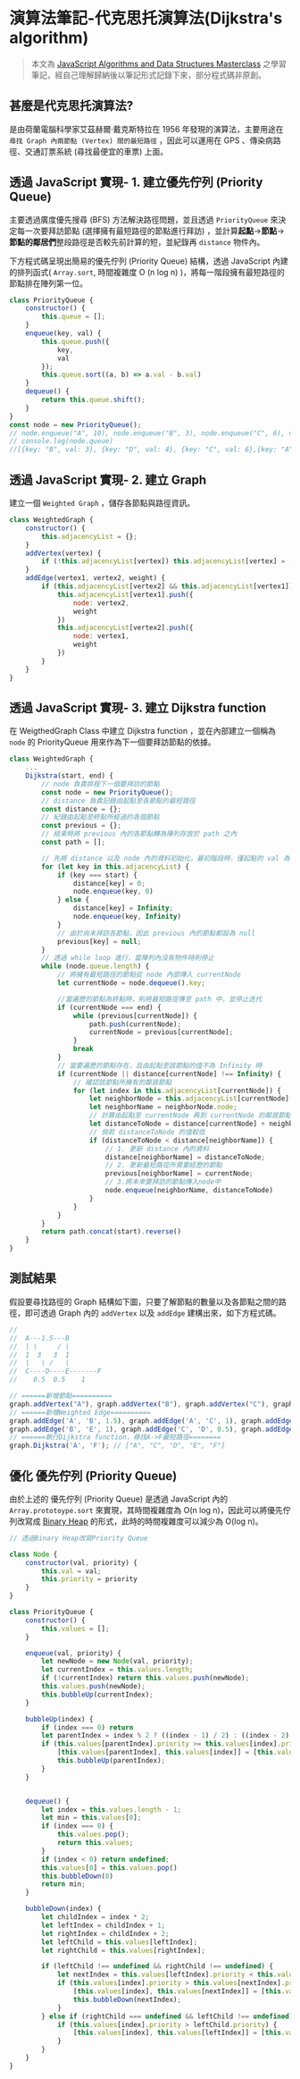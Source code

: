# 演算法筆記-代克思托演算法(Dijkstra's algorithm)

> 本文為 [JavaScript Algorithms and Data Structures Masterclass](https://www.udemy.com/course/js-algorithms-and-data-structures-masterclass/) 之學習筆記，經自己理解歸納後以筆記形式記錄下來，部分程式碼非原創。

## 甚麼是代克思托演算法?

是由荷蘭電腦科學家艾茲赫爾·戴克斯特拉在 1956 年發現的演算法，主要用途在 `尋找 Graph 內兩節點 (Vertex) 間的最短路徑` ，因此可以運用在 GPS 、傳染病路徑、交通訂票系統 (尋找最便宜的車票) 上面。

## 透過 JavaScript 實現- 1. 建立優先佇列 (Priority Queue)

主要透過廣度優先搜尋 (BFS) 方法解決路徑問題，並且透過 `PriorityQueue` 來決定每一次要拜訪節點 (選擇擁有最短路徑的節點進行拜訪) ，並計算**起點**->**節點**->**節點的鄰居們**整段路徑是否較先前計算的短，並紀錄再 `distance` 物件內。

下方程式碼呈現出簡易的優先佇列 (Priority Queue) 結構，透過 JavaScript 內建的排列函式( `Array.sort`, 時間複雜度 O (n log n) )，將每一階段擁有最短路徑的節點排在陣列第一位。

```js
class PriorityQueue {
    constructor() {
        this.queue = [];
    }
    enqueue(key, val) {
        this.queue.push({
            key,
            val
        });
        this.queue.sort((a, b) => a.val - b.val)
    }
    dequeue() {
        return this.queue.shift();
    }
}
const node = new PriorityQueue();
// node.enqueue("A", 10), node.enqueue("B", 3), node.enqueue("C", 6), node.enqueue("D", 4);
// console.log(node.queue)
//[{key: "B", val: 3}, {key: "D", val: 4}, {key: "C", val: 6},{key: "A", val: 10}];
```

## 透過 JavaScript 實現- 2. 建立 Graph

建立一個 `Weighted Graph` ，儲存各節點與路徑資訊。

```js
class WeightedGraph {
    constructor() {
        this.adjacencyList = {};
    }
    addVertex(vertex) {
        if (!this.adjacencyList[vertex]) this.adjacencyList[vertex] = [];
    }
    addEdge(vertex1, vertex2, weight) {
        if (this.adjacencyList[vertex2] && this.adjacencyList[vertex1]) {
            this.adjacencyList[vertex1].push({
                node: vertex2,
                weight
            })
            this.adjacencyList[vertex2].push({
                node: vertex1,
                weight
            })
        }
    }
}
```

## 透過 JavaScript 實現- 3. 建立 Dijkstra function

在 WeigthedGraph Class 中建立 Dijkstra function ，並在內部建立一個稱為 `node` 的 PriorityQueue 用來作為下一個要拜訪節點的依據。

```js
class WeightedGraph {
    ...
    Dijkstra(start, end) {
        // node 負責排程下一個要拜訪的節點
        const node = new PriorityQueue();
        // distance 負責記錄由起點至各節點的最短路徑
        const distance = {};
        // 紀錄由起點至終點所經過的各個節點
        const previous = {};
        // 結束時將 previous 內的各節點轉為陣列存放於 path 之內
        const path = [];

        // 先將 distance 以及 node 內的資料初始化，最初階段時，僅起點的 val 為 0 ，其他節點的 val 都設為 Infinity
        for (let key in this.adjacencyList) {
            if (key === start) {
                distance[key] = 0;
                node.enqueue(key, 0)
            } else {
                distance[key] = Infinity;
                node.enqueue(key, Infinity)
            }
            // 由於尚未拜訪各節點，因此 previous 內的節點都設為 null 
            previous[key] = null;
        }
        // 透過 while loop 進行，當陣列內沒有物件時則停止
        while (node.queue.length) {
            // 將擁有最短路徑的節點從 node 內部傳入 currentNode
            let currentNode = node.dequeue().key;

            //當遍歷的節點為終點時，則將最短路徑傳至 path 中，並停止迭代
            if (currentNode === end) {
                while (previous[currentNode]) {
                    path.push(currentNode);
                    currentNode = previous[currentNode];
                }
                break
            }
            // 當要遍歷的節點存在，且由起點至該節點的值不為 Infinity 時
            if (currentNode || distance[currentNode] !== Infinity) {
                // 確認該節點所擁有的鄰居節點
                for (let index in this.adjacencyList[currentNode]) {
                    let neighborNode = this.adjacencyList[currentNode][index];
                    let neighborName = neighborNode.node;
                    // 計算由起點至 currentNode 再到 currentNode 的鄰居節點的路徑
                    let distanceToNode = distance[currentNode] + neighborNode.weight;
                    // 倘若 distanceToNode 的值較低
                    if (distanceToNode < distance[neighborName]) {
                        // 1. 更新 distance 內的資料
                        distance[neighborName] = distanceToNode;
                        // 2. 更新最短路徑所需要經歷的節點
                        previous[neighborName] = currentNode;
                        // 3.將未來要拜訪的節點傳入node中
                        node.enqueue(neighborName, distanceToNode)
                    }
                }
            }
        }
        return path.concat(start).reverse()
    }
}
```

## 測試結果

假設要尋找路徑的 Graph 結構如下圖，只要了解節點的數量以及各節點之間的路徑，即可透過 Graph 內的 `addVertex` 以及 `addEdge` 建構出來，如下方程式碼。

```js
//             
//  A---1.5---B  
//  | \     / |    
//  1  3   3  1
//  |   \ /   |   
//  C----D----E-------F
//    0.5  0.5    1

// ======新增節點==========
graph.addVertex("A"), graph.addVertex("B"), graph.addVertex("C"), graph.addVertex("D"), graph.addVertex("E"), graph.addVertex("F");
// ======新增Weighted Edge==========
graph.addEdge('A', 'B', 1.5), graph.addEdge('A', 'C', 1), graph.addEdge('A', 'D', 3), graph.addEdge('B', 'D', 3);
graph.addEdge('B', 'E', 1), graph.addEdge('C', 'D', 0.5), graph.addEdge('D', 'E', 0.5), graph.addEdge('E', 'F', 1),
// ======執行Dijkstra function，尋找A->F最短路徑========
graph.Dijkstra('A', 'F'); // ["A", "C", "D", "E", "F"]
```

## 優化 優先佇列 (Priority Queue)
由於上述的 優先佇列 (Priority Queue) 是透過 JavaScript 內的 `Array.prototoype.sort` 來實現，其時間複雜度為 O(n log n)，因此可以將優先佇列改寫成 [Binary Heap](https://github.com/ChiuWeiChung/notes-markdown/blob/main/data%20structure%26algorithm/data-structure/binary%20heaps/notes.markdown) 的形式，此時的時間複雜度可以減少為 O(log n)。

```js
// 透過Binary Heap改寫Priority Queue

class Node {
    constructor(val, priority) {
        this.val = val;
        this.priority = priority
    }
}

class PriorityQueue {
    constructor() {
        this.values = [];
    }

    enqueue(val, priority) {
        let newNode = new Node(val, priority);
        let currentIndex = this.values.length;
        if (!currentIndex) return this.values.push(newNode);
        this.values.push(newNode);
        this.bubbleUp(currentIndex);
    }

    bubbleUp(index) {
        if (index === 0) return
        let parentIndex = index % 2 ? ((index - 1) / 2) : ((index - 2) / 2);
        if (this.values[parentIndex].priority >= this.values[index].priority) {
            [this.values[parentIndex], this.values[index]] = [this.values[index], this.values[parentIndex]];
            this.bubbleUp(parentIndex);
        }
    }


    dequeue() {
        let index = this.values.length - 1;
        let min = this.values[0];
        if (index === 0) {
            this.values.pop();
            return this.values;
        }
        if (index < 0) return undefined;
        this.values[0] = this.values.pop()
        this.bubbleDown(0)
        return min;
    }

    bubbleDown(index) {
        let childIndex = index * 2;
        let leftIndex = childIndex + 1;
        let rightIndex = childIndex + 2;
        let leftChild = this.values[leftIndex];
        let rightChild = this.values[rightIndex];

        if (leftChild !== undefined && rightChild !== undefined) {
            let nextIndex = this.values[leftIndex].priority < this.values[rightIndex].priority ? leftIndex : rightIndex;
            if (this.values[index].priority > this.values[nextIndex].priority) {
                [this.values[index], this.values[nextIndex]] = [this.values[nextIndex], this.values[index]]
                this.bubbleDown(nextIndex);
            }
        } else if (rightChild === undefined && leftChild !== undefined) {
            if (this.values[index].priority > leftChild.priority) {
                [this.values[index], this.values[leftIndex]] = [this.values[leftIndex], this.values[index]]
            }
        }
    }
}
```